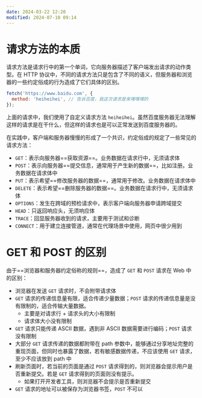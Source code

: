 ```yaml
---
date: 2024-03-22 12:20
modified: 2024-07-10 09:14
---
```


# 请求方法的本质

请求方法是请求行中的第一个单词，它向服务器描述了客户端发出请求的动作类型。在 HTTP 协议中，不同的请求方法只是包含了不同的语义，但服务器和浏览器的一些约定俗成的行为造成了它们具体的区别。

```js
fetch('https://www.baidu.com', {
  method: 'heiheihei', // 告诉百度，我这次请求是来嘿嘿嘿的
});
```

上面的请求中，我们使用了自定义请求方法 `heiheihei`。虽然百度服务器无法理解这样的请求是在干什么，但这样的请求也是可以正常发送到百度服务器的。

在实践中，客户端和服务器慢慢的形成了一个共识，约定俗成的规定了一些常见的请求方法：

- `GET`：表示向服务器==获取资源==。业务数据在请求行中，无须请求体
- `POST`：表示向服务器==提交信息，通常用于产生新的数据==，比如注册。业务数据在请求体中
- `PUT`：表示希望==修改服务器的数据==，通常用于修改。业务数据在请求体中
- `DELETE`：表示希望==删除服务器的数据==。业务数据在请求行中，无须请求体
- `OPTIONS`：发生在跨域的预检请求中，表示客户端向服务器申请跨域提交
- `HEAD`：只返回响应头，无须响应体
- `TRACE`：回显服务器收到的请求，主要用于测试和诊断
- `CONNECT`：用于建立连接管道，通常在代理场景中使用，网页中很少用到

# GET 和 POST 的区别

由于==浏览器和服务器约定俗称的规则==，造成了 `GET` 和 `POST` 请求在 Web 中的区别：

- 浏览器在发送 `GET` 请求时，不会附带请求体
- `GET` 请求的传递信息量有限，适合传递少量数据；`POST` 请求的传递信息量是没有限制的，适合传输大量数据。
	- 主要是对请求行 + 请求头的大小有限制
	- 请求体大小没有限制
- `GET` 请求只能传递 ASCII 数据，遇到非 ASCII 数据需要进行编码；`POST` 请求没有限制
- 大部分 `GET` 请求传递的数据都附带在 path 参数中，能够通过分享地址完整的重现页面，但同时也暴露了数据，若有敏感数据传递，不应该使用 `GET` 请求，至少不应该放到 path 中
- 刷新页面时，若当前的页面是通过 `POST` 请求得到的，则浏览器会提示用户是否重新提交。若是 `GET` 请求得到的页面则没有提示。
	- 如果打开开发者工具，则浏览器不会提示是否重新提交
- `GET` 请求的地址可以被保存为浏览器书签，`POST` 不可以

